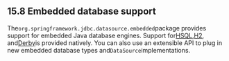 ## 15.8 Embedded database support

The`org.springframework.jdbc.datasource.embedded`package provides support for embedded Java database engines. Support for[HSQL](http://www.hsqldb.org/),[H2](http://www.h2database.com/), and[Derby](https://db.apache.org/derby)is provided natively. You can also use an extensible API to plug in new embedded database types and`DataSource`implementations.

### 

  


